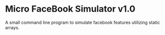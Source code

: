 Micro FaceBook Simulator v1.0
===========================

A small command line program to simulate facebook features utilizing static arrays.






